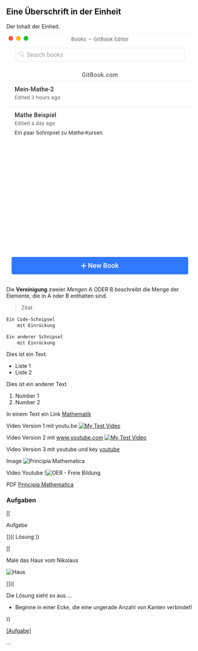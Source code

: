 ## Eine Überschrift in der Einheit
Der Inhalt der Einheit.

![Example from GitBook](/gitbook-auswahl.png)

Die **Vereinigung** zweier *Mengen* A ODER B beschreibt die Menge der Elemente, die in A oder B enthalten sind.

> Zitat

    Ein Code-Schnipsel
        mit Einrückung

```
Ein anderer Schnipsel
    mit Einrückung
```

Dies ist ein Text.

* Liste 1
* Liste 2

Dies ist ein anderer Text

1. Number 1
2. Number 2

In einem Text ein Link [Mathematik](https://de.wikipedia.org/wiki/Mathematik)

Video Version 1 mit youtu.be
[![My Test Video](https://img.youtube.com/vi/wI4Orc1MtKM/maxresdefault.jpg)](https://youtu.be/wI4Orc1MtKM)

Video Version 2 mit www.youtube.com
[![My Test Video](https://img.youtube.com/vi/wI4Orc1MtKM/maxresdefault.jpg)](https://www.youtube.com/watch?v=wI4Orc1MtKM)

Video Version 3 mit youtube und key
[youtube](wI4Orc1MtKM)

Image
![Principia Mathematica](https://upload.wikimedia.org/wikipedia/commons/6/60/Newton-Principia-Mathematica_1-500x700.jpg)

Video Youtube
!![OER - Freie Bildung](kzOrodJGVbE)

PDF
[Principia Mathematica](https://irights.info/wp-content/uploads/userfiles/CC-NC_Leitfaden_web.pdf)

### Aufgaben

[[

Aufgabe

]]((
Lösung
))

[[

Male das Haus vom Nikolaus

![Haus](http://www.stupidedia.org/images/thumb/c/cc/Haus_vom_Nikolaus.png/180px-Haus_vom_Nikolaus.png?filetimestamp=20090325141521)

]]((

Die Lösung sieht so aus ...

* Beginne in einer Ecke, die eine ungerade Anzahl von Kanten verbindet!

))

[[Aufgabe]]((Lösung))


...
